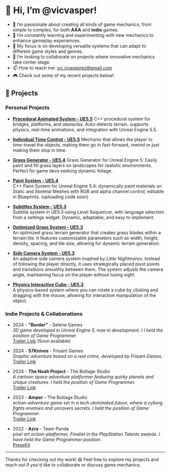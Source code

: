 # 👋 Hi, I’m @vicvasper!

- 👀 I’m passionate about creating all kinds of game mechanics, from simple to complex, for both **AAA** and **indie** games.
- 🌱 I’m constantly learning and experimenting with new mechanics to enhance gameplay experiences.
- 💼 My focus is on developing versatile systems that can adapt to different game styles and genres.
- 💞️ I’m looking to collaborate on projects where innovative mechanics take center stage.
- 📫 How to reach me: [vic.rivasperez@gmail.com](mailto:vic.rivasperez@gmail.com)
- 🎮 Check out some of my recent projects below!

## 🚀 Projects

### Personal Projects

- **[Procedural Animated System - UE5.5](https://github.com/vicvasper/Procedural-Animated-System_UE5.5)** 
  C++ procedural system for bridges, platforms, and obstacles. Auto-detects terrain, supports physics, real-time animations, and integration with Unreal Engine 5.5.

- **[Individual Time Control - UE5.5](https://github.com/vicvasper/TIme-Control-Mechanic_UE5.5)** 
  Mechanic that allows the player to time-travel the objects, making them go in fast-forward, rewind or just making them stop in time.

- **[Grass Generator - UE5.4](https://github.com/vicvasper/Grass-Generator-V2-UE5.4)** 
  Grass Generator for Unreal Engine 5: Easily paint and fill grass layers on landscapes for realistic environments. Perfect for game devs seeking dynamic foliage.

- **[Paint System - UE5.4](https://github.com/vicvasper/Paint-System-5.4)**  
  C++ Paint System for Unreal Engine 5.4: dynamically paint materials on Static and Skeletal Meshes with RGB and alpha channel control, editable in Blueprints. (uploading code soon)

- **[Subtitles System - UE5.3](https://github.com/vicvasper/SubtitlesSystem-UE5.3)**  
  Subtitle system in UE5.3 using Level Sequencer, with language selection from a settings widget. Dynamic, adaptable, and easy to implement.

- **[Optimized Grass System - UE5.3](https://github.com/vicvasper/Optimized-Grass-System-UE5.3)**  
  An optimized grass terrain generator that creates grass blades within a terrain tile. It features customizable parameters such as width, height, density, spacing, and tile size, allowing for dynamic terrain generation.

- **[Side Camera System - UE5.3](https://github.com/vicvasper/Side-Camera-System-UE5.3)**  
  An adaptive side camera system inspired by *Little Nightmares*. Instead of following the player directly, it uses strategically placed pivot points and transitions smoothly between them. The system adjusts the camera angle, maintaining focus on the player without losing sight.

- **[Physics Interactive Cube - UE5.3](https://github.com/vicvasper/Physics-Interactive-Cube-UE5.3)**  
  A physics-based system where you can rotate a cube by clicking and dragging with the mouse, allowing for interactive manipulation of the object.

### Indie Projects & Collaborations

- 2024 - **"Border"** - Selene Games </br>
  *3D game developed in Unreal Engine 5, now in development. I I held the position of Game Programmer.*  
  [Trailer Link](#) (Soon available) 

- 2024 - **57Knives** - Frisant Games  
  *Graphic adventure based on a real crime, developed by Frisant Games.*  
  [Trailer Link](https://youtu.be/Top0ztbmG1s?si=44q_zBA-4BKJcoJX)

- 2024 - **The Noah Project** - The Boltage Studio  
  *A cartoon space adventure platformer featuring quirky planets and unique creatures. I held the position of Game Programmer.*  
  [Trailer Link](https://youtu.be/TQRwBpVLqfk)

- 2023 - **Amper** - The Boltage Studio  
  *action-adventure game set in a tech-dominated future, where a cyborg fights enemies and uncovers secrets. I held the position of Game Programmer.*  
  [Trailer Link](https://youtu.be/ekfCxEih8sc?si=XRIjyxu5oKX47rbn)

- 2022 - **Azra** - Team Panda  
  *pixel art action-platformer, Finalist in the PlayStation Talents awards. I have held the Game Programmer position.*  
  [PressKit](https://www.teampandastudio.com/presskit/)

----

Thanks for checking out my work! 😄 Feel free to explore my projects and reach out if you'd like to collaborate or discuss game mechanics.
